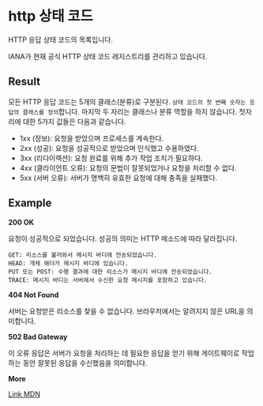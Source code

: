 # http 상태 코드

HTTP 응답 상태 코드의 목록입니다.

IANA가 현재 공식 HTTP 상태 코드 레지스트리를 관리하고 있습니다.

## Result

모든 HTTP 응답 코드는 5개의 클래스(분류)로 구분된다. `상태 코드의 첫 번째 숫자는 응답의 클래스를 정의`합니다. 마지막 두 자리는 클래스나 분류 역할을 하지 않습니다. 첫자리에 대한 5가지 값들은 다음과 같습니다.

- 1xx (정보): 요청을 받았으며 프로세스를 계속한다.
- 2xx (성공): 요청을 성공적으로 받았으며 인식했고 수용하였다.
- 3xx (리다이렉션): 요청 완료를 위해 추가 작업 조치가 필요하다.
- 4xx (클라이언트 오류): 요청의 문법이 잘못되었거나 요청을 처리할 수 없다.
- 5xx (서버 오류): 서버가 명백히 유효한 요청에 대해 충족을 실패했다.

## Example

**200 OK**

요청이 성공적으로 되었습니다. 성공의 의미는 HTTP 메소드에 따라 달라집니다.

```
GET: 리소스를 불러와서 메시지 바디에 전송되었습니다.
HEAD: 개체 해더가 메시지 바디에 있습니다.
PUT 또는 POST: 수행 결과에 대한 리소스가 메시지 바디에 전송되었습니다.
TRACE: 메시지 바디는 서버에서 수신한 요청 메시지를 포함하고 있습니다.
```

**404 Not Found**

서버는 요청받은 리소스를 찾을 수 없습니다. 브라우저에서는 알려지지 않은 URL을 의미합니다.

**502 Bad Gateway**

이 오류 응답은 서버가 요청을 처리하는 데 필요한 응답을 얻기 위해 게이트웨이로 작업하는 동안 잘못된 응답을 수신했음을 의미합니다.

**More**

[Link MDN](https://developer.mozilla.org/ko/docs/Web/HTTP/Status)
